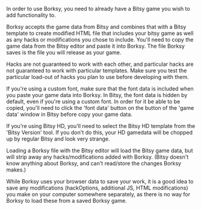 In order to use Borksy, you need to already have a Bitsy game you wish to add functionality to.

Borksy accepts the game data from Bitsy and combines that with a Bitsy template to create modified HTML file that includes your bitsy game as well as any hacks or modifications you chose to include. You'll need to copy the game data from the Bitsy editor and paste it into Borksy. The file Borksy saves is the file you will release as your game.

Hacks are not guaranteed to work with each other, and particular hacks are not guaranteed to work with particular templates. Make sure you test the particular load-out of hacks you plan to use before developing with them.

If you're using a custom font, make sure that the font data is included when you paste your game data into Borksy. In Bitsy, the font data is hidden by default, even if you're using a custom font. In order for it be able to be copied, you'll need to click the 'font data' button on the button of the 'game data' window in Bitsy before copy your game data.

If you're using Bitsy HD, you'll need to select the Bitsy HD template from the 'Bitsy Version' tool. If you don't do this, your HD gamedata will be chopped up by regular Bitsy and look very strange.

Loading a Borksy file with the Bitsy editor will load the Bitsy game data, but will strip away any hacks/modifications added with Borksy. (Bitsy doesn't know anything about Borksy, and can't read/store the changes Borksy makes.)

While Borksy uses your browser data to save your work, it is a good idea to save any modifications (hackOptions, additional JS, HTML modifications) you make on your computer somewhere separately, as there is no way for Borksy to load these from a saved Borksy game.